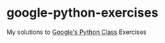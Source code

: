 # google-python-exercises
My solutions to [Google's Python Class][google-python-class] Exercises

[google-python-class]:https://developers.google.com/edu/python/
